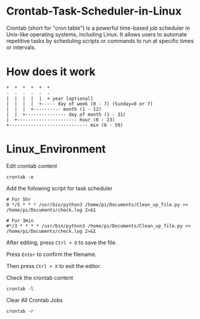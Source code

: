 # Crontab-Task-Scheduler-in-Linux
Crontab (short for "cron table") is a powerful time-based job scheduler in Unix-like operating systems, including Linux. It allows users to automate repetitive tasks by scheduling scripts or commands to run at specific times or intervals.
# How does it work
```
*  *  *  *  *  *
-  -  -  -  -  -
|  |  |  |  |  + year [optional]
|  |  |  |  +----- day of week (0 - 7) (Sunday=0 or 7)
|  |  |  +---------- month (1 - 12)
|  |  +--------------- day of month (1 - 31)
|  +---------------------- hour (0 - 23)
+----------------------------- min (0 - 59)
```
# Linux_Environment
Edit crontab content
```
crontab -e
```
Add the following script for task scheduler
```
# For 5hr
0 */5 * * * /usr/bin/python3 /home/pi/Documents/Clean_up_file.py >> /home/pi/Documents/check.log 2>&1

# For 3min
#*/3 * * * * /usr/bin/python3 /home/pi/Documents/Clean_up_file.py >> /home/pi/Documents/check.log 2>&1
```
After editing, press ```Ctrl + O``` to save the file.

Press ```Enter``` to confirm the filename.

Then press ```Ctrl + X``` to exit the editor.

Check the crontab content
```
crontab -l
```
Clear All Crontab Jobs
```
crontab -r
```
